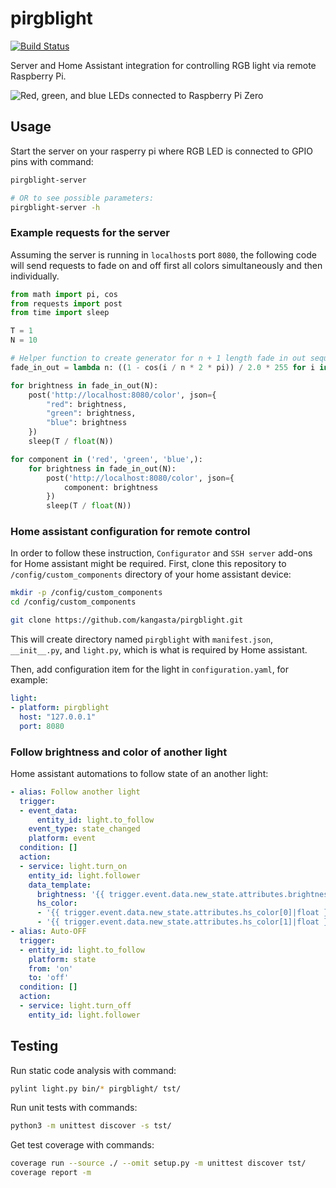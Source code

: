 # pirgblight

[![Build Status](https://travis-ci.org/kangasta/pirgblight.svg?branch=master)](https://travis-ci.org/kangasta/pirgblight)

Server and Home Assistant integration for controlling RGB light via remote Raspberry Pi.

![Red, green, and blue LEDs connected to Raspberry Pi Zero](./img/preview.jpg)

## Usage

Start the server on your rasperry pi where RGB LED is connected to GPIO pins with command:

```bash
pirgblight-server

# OR to see possible parameters:
pirgblight-server -h
```

### Example requests for the server

Assuming the server is running in `localhost`s port `8080`, the following code will send requests to fade on and off first all colors simultaneously and then individually.

```python
from math import pi, cos
from requests import post
from time import sleep

T = 1
N = 10

# Helper function to create generator for n + 1 length fade in out sequence
fade_in_out = lambda n: ((1 - cos(i / n * 2 * pi)) / 2.0 * 255 for i in range(n + 1))

for brightness in fade_in_out(N):
    post('http://localhost:8080/color', json={
        "red": brightness,
        "green": brightness,
        "blue": brightness
    })
    sleep(T / float(N))

for component in ('red', 'green', 'blue',):
    for brightness in fade_in_out(N):
        post('http://localhost:8080/color', json={
            component: brightness
        })
        sleep(T / float(N))
```

### Home assistant configuration for remote control

In order to follow these instruction, `Configurator` and `SSH server` add-ons for Home assistant might be required. First, clone this repository to `/config/custom_components` directory of your home assistant device:

```bash
mkdir -p /config/custom_components
cd /config/custom_components

git clone https://github.com/kangasta/pirgblight.git
```

This will create directory named `pirgblight` with `manifest.json`, `__init__.py`, and `light.py`, which is what is required by Home assistant.

Then, add configuration item for the light in `configuration.yaml`, for example:

```yaml
light:
- platform: pirgblight
  host: "127.0.0.1"
  port: 8080
```

### Follow brightness and color of another light

Home assistant automations to follow state of an another light:

```yaml
- alias: Follow another light
  trigger:
  - event_data:
      entity_id: light.to_follow
    event_type: state_changed
    platform: event
  condition: []
  action:
  - service: light.turn_on
    entity_id: light.follower
    data_template:
      brightness: '{{ trigger.event.data.new_state.attributes.brightness }}'
      hs_color:
      - '{{ trigger.event.data.new_state.attributes.hs_color[0]|float }}'
      - '{{ trigger.event.data.new_state.attributes.hs_color[1]|float }}'
- alias: Auto-OFF
  trigger:
  - entity_id: light.to_follow
    platform: state
    from: 'on'
    to: 'off'
  condition: []
  action:
  - service: light.turn_off
    entity_id: light.follower
```

## Testing

Run static code analysis with command:

```bash
pylint light.py bin/* pirgblight/ tst/
```

Run unit tests with commands:

```bash
python3 -m unittest discover -s tst/
```

Get test coverage with commands:

```bash
coverage run --source ./ --omit setup.py -m unittest discover tst/
coverage report -m
```
